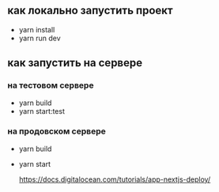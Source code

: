 ## как локально запустить проект

-   yarn install
-   yarn run dev

## как запустить на сервере

### на тестовом сервере

-   yarn build
-   yarn start:test

### на продовском сервере

-   yarn build
-   yarn start

    https://docs.digitalocean.com/tutorials/app-nextjs-deploy/
